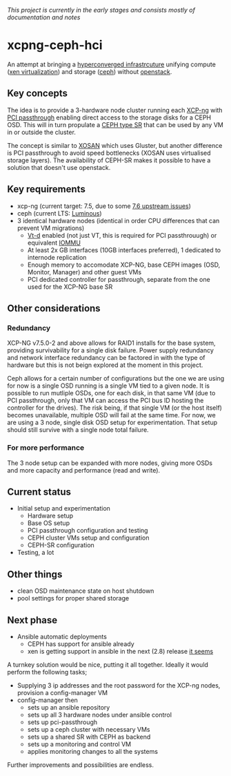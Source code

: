 *_This project is currently in the early stages and consists mostly of documentation and notes_*

# xcpng-ceph-hci
An attempt at bringing a [hyperconverged infrastrcuture](https://en.wikipedia.org/wiki/Hyper-converged_infrastructure) unifying compute ([xen virtualization](https://www.xenproject.org/)) and storage ([ceph](https://ceph.com/)) without [openstack](https://access.redhat.com/documentation/en-us/red_hat_openstack_platform/12/html-single/hyper-converged_infrastructure_guide/index).

## Key concepts
The idea is to provide a 3-hardware node cluster running each [XCP-ng](https://xcp-ng.org/) with [PCI passthrough](https://xenserver.org/blog/entry/pci-pass-through-on-xenserver-7-0.html) enabling direct access to the storage disks for a CEPH OSD. This will in turn propulate a [CEPH type SR](https://github.com/xcp-ng/xcp/wiki/Ceph-on-XCP-ng-7.5-or-later) that can be used by any VM in or outside the cluster. 

The concept is similar to [XOSAN](https://xen-orchestra.com/docs/xosan.html) which uses Gluster, but another difference is PCI passthrough to avoid speed bottlenecks (XOSAN uses virtualised storage layers). The availability of CEPH-SR makes it possible to have a solution that doesn't use openstack.

## Key requirements
* xcp-ng (current target: 7.5, due to some [7.6 upstream issues](https://bugs.xenserver.org/browse/XSO-924))
* ceph (current LTS: [Luminous](http://docs.ceph.com/docs/mimic/releases/luminous/))
* 3 identical hardware nodes (identical in order CPU differences that can prevent VM migrations)
  * [Vt-d](https://software.intel.com/en-us/blogs/2009/06/25/understanding-vt-d-intel-virtualization-technology-for-directed-io) enabled (not just VT, this is required for PCI passthrouugh) or equivalent [IOMMU](https://en.wikipedia.org/wiki/Input%E2%80%93output_memory_management_unit)
  * At least 2x GB interfaces (10GB interfaces preferred), 1 dedicated to internode replication
  * Enough memory to accomodate XCP-NG, base CEPH images (OSD, Monitor, Manager) and other guest VMs
  * PCI dedicated controller for passthrough, separate from the one used for the XCP-NG base SR
  
## Other considerations
### Redundancy
XCP-NG v7.5.0-2 and above allows for RAID1 installs for the base system, providing survivability for a single disk failure.
Power supply redundancy and network interface redundancy can be factored in with the type of hardware but this is not beign explored at the moment in this project.

Ceph allows for a certain number of configurations but the one we are using for now is a single OSD running is a single VM tied to a given node. It is possible to run mutliple OSDs, one for each disk, in that same VM (due to PCI passthrough, only that VM can access the PCI bus ID hosting the controller for the drives). The risk being, if that single VM (or the host itself) becomes unavailable, multiple OSD will fail at the same time. For now, we are using a 3 node, single disk OSD setup for experimentation. That setup should still survive with a single node total failure.

### For more performance
The 3 node setup can be expanded with more nodes, giving more OSDs and more capacity and performance (read and write). 

## Current status
* Initial setup and experimentation
  * Hardware setup
  * Base OS setup
  * PCI passthrough configuration and testing
  * CEPH cluster VMs setup and configuration
  * CEPH-SR configuration
* Testing, a lot

## Other things
* clean OSD maintenance state on host shutdown
* pool settings for proper shared storage

## Next phase
* Ansible automatic deployments
  * CEPH has support for ansible already
  * xen is getting support in ansible in the next (2.8) release [it seems](https://xcp-ng.org/forum/topic/159/deploy-vms-using-ansible/10)
 
A turnkey solution would be nice, putting it all together. Ideally it would perform the following tasks;
* Supplying 3 ip addresses and the root password for the XCP-ng nodes, provision a config-manager VM
* config-manager then 
  * sets up an ansible repository
  * sets up all 3 hardware nodes under ansible control
  * sets up pci-passthrough
  * sets up a ceph cluster with necessary VMs
  * sets up a shared SR with CEPH as backend
  * sets up a monitoring and control VM
  * applies monitoring changes to all the systems
  
Further improvements and possibilities are endless.
